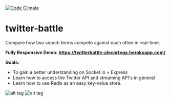 [![Code Climate](https://codeclimate.com/github/alecortega/twitter-battle/badges/gpa.svg)](https://codeclimate.com/github/alecortega/twitter-battle)
# twitter-battle
Compare how two search terms compete against each other in real-time.

**Fully Responsive Demo: https://twitterbattle-alecortega.herokuapp.com/**

**Goals:**
- To gain a better understanding on Socket.io + Express
- Learn how to access the Twitter API and streaming API's in general
- Learn how to use Redis as an easy key-value store.

![alt tag](http://i60.tinypic.com/5b9r9v.png)
![alt tag](http://i58.tinypic.com/1zogvtw.png)
